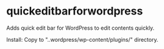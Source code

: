# quickeditbarforwordpress
Adds quick edit bar for WordPress to edit contents quickly.

Install:
Copy to "..wordpress/wp-content/plugins/" directory.


